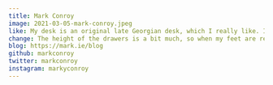 ```yaml
---
title: Mark Conroy
image: 2021-03-05-mark-conroy.jpeg
like: My desk is an original late Georgian desk, which I really like. It was a gift to myself when we bought our house back in 2006. I like the amount of space I have on it, and I've also plenty of storage with the drawers.
change: The height of the drawers is a bit much, so when my feet are resting properly on the ground, the drawers hit off my knees, which makes it not the most comfortable desk for sitting at for hours when typing. I'm sure it would have been lovely to sit here for 20 minutes at a time penning letters in the 1830s, however! I used to use a MacBook pro with two monitors attached and I kind of miss that amount of screen space. That said, a 27" iMac is very accommodating.
blog: https://mark.ie/blog
github: markconroy
twitter: markconroy
instagram: markyconroy
---
```

